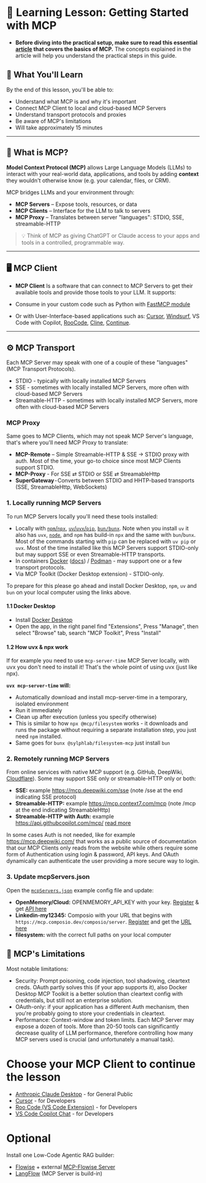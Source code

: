 # 🧠 Learning Lesson: Getting Started with MCP

- **Before diving into the practical setup, make sure to read this essential [article](https://medium.com/qdrddr/0c02f3915867) that covers the basics of MCP.** The concepts explained in the article will help you understand the practical steps in this guide.

## 🚀 What You'll Learn

By the end of this lesson, you'll be able to:

- Understand what MCP is and why it's important
- Connect MCP Client to local and cloud-based MCP Servers
- Understand transport protocols and proxies
- Be aware of MCP's limitations
- Will take approximately 15 minutes

---

## 📌 What is MCP?

**Model Context Protocol (MCP)** allows Large Language Models (LLMs) to interact with your real-world data, applications, and tools by adding **context** they wouldn't otherwise know (e.g. your calendar, files, or CRM).

MCP bridges LLMs and your environment through:

- **MCP Servers** – Expose tools, resources, or data
- **MCP Clients** – Interface for the LLM to talk to servers
- **MCP Proxy** – Translates between server "languages": STDIO, SSE, streamable-HTTP

> 💡 Think of MCP as giving ChatGPT or Claude access to your apps and tools in a controlled, programmable way.

---

## 🖥️ MCP Client

- **MCP Client** Is a software that can connect to MCP Servers to get their available tools and provide those tools to your LLM. It supports:

- Consume in your custom code such as Python with [FastMCP module](https://github.com/modelcontextprotocol/python-sdk)
- Or with User-Interface-based applications such as: [Cursor](https://www.cursor.com/), [Windsurf](https://windsurf.com/), VS Code with Copilot, [RooCode](https://marketplace.visualstudio.com/items?itemName=RooVeterinaryInc.roo-cline), [Cline](https://cline.bot/), [Continue](https://marketplace.visualstudio.com/items?itemName=Continue.continue).

---

## ⚙️ MCP Transport
Each MCP Server may speak with one of a couple of these "languages" (MCP Transport Protocols). 

- STDIO - typically with locally installed MCP Servers 
- SSE - sometimes with locally installed MCP Servers, more often with cloud-based MCP Servers
- Streamable-HTTP - sometimes with locally installed MCP Servers, more often with cloud-based MCP Servers

### MCP Proxy
Same goes to MCP Clients, which may not speak MCP Server's language, that's where you'll need MCP Proxy to translate:
- **MCP-Remote** – Simple Streamable-HTTP & SSE → STDIO proxy with auth. Most of the time, your go-to choice since most MCP Clients support STDIO.
- **MCP-Proxy** - For SSE ⇄ STDIO or SSE ⇄ StreamableHttp
- **SuperGateway** - Converts between STDIO and HHTP-based transports (SSE, StreamableHttp, WebSockets)

### 1. Locally running MCP Servers

To run MCP Servers locally you'll need these tools installed:
- Locally with [`npm`/`npx`](https://github.com/npm/cli), [`uv`/`uvx`/`pip`](https://docs.astral.sh/uv/getting-started/installation/), [`bun/bunx`](https://bun.sh/docs/installation). Note when you install `uv` it also has `uvx`, [`node`](https://nodejs.org/en/download), and `npm` has build-in `npx` and the same with `bun`/`bunx`. Most of the commands starting with `pip` can be replaced with `uv pip` or `uvx`. Most of the time installed like this MCP Servers support STDIO-only but may support SSE or even Streamable-HTTP transports.
- In containers [Docker](https://www.docker.com/products/docker-desktop/) ([docs](https://docs.docker.com/get-started/get-docker/)) / [Podman](https://podman-desktop.io/downloads) - may support one or a few transport protocols.
- Via MCP Toolkit (Docker Desktop extension) - STDIO-only.

To prepare for this please go ahead and install Docker Desktop, `npm`, `uv` and `bun` on your local computer using the links above.

#### 1.1 Docker Desktop
- Install [Docker Desktop](https://www.docker.com/products/docker-desktop/)
- Open the app, in the right panel find "Extensions", Press "Manage", then select "Browse" tab, search "MCP Toolkit", Press "Install"

#### 1.2 **How uvx & npx work**
If for example you need to use `mcp-server-time` MCP Server locally, with uvx you don't need to install it! That's the whole point of using uvx (just like npx).

**`uvx mcp-server-time` will:**

- Automatically download and install mcp-server-time in a temporary, isolated environment
- Run it immediately
- Clean up after execution (unless you specify otherwise)
- This is similar to how `npx @mcp/filesystem` works - it downloads and runs the package without requiring a separate installation step, you just need `npm` installed.
- Same goes for `bunx @sylphlab/filesystem-mcp` just install `bun`

### 2. Remotely running MCP Servers
From online services with native MCP support (e.g. GitHub, DeepWiki, [Cloudflare](https://developers.cloudflare.com/agents/model-context-protocol/mcp-servers-for-cloudflare/)).
Some may support SSE only or streamable-HTTP only or both:
- **SSE:** example https://mcp.deepwiki.com/sse (note /sse at the end indicating SSE protocol)
- **Streamable-HTTP:** example https://mcp.context7.com/mcp (note /mcp at the end indicating StreamableHttp)
- **Streamable-HTTP with Auth:** example https://api.githubcopilot.com/mcp/ [read more](https://github.com/github/github-mcp-server)

In some cases Auth is not needed, like for example https://mcp.deepwiki.com/ that works as a public source of documentation that our MCP Clients only reads from the website while others require some form of Authentication using login & password, API keys. And OAuth dynamically can authenticate the user providing a more secure way to login.

### 3. **Update mcpServers.json**

Open the [`mcpServers.json`](./mcpServers.json) example config file and update:
- **OpenMemory/Cloud:** OPENMEMORY_API_KEY with your key. [Register](https://openmemory.dev) & get [API here](https://app.openmemory.dev/dashboard)
- **Linkedin-my12345:** Composio with your URL that begins with `https://mcp.composio.dev/composio/server`. [Register](https://app.composio.dev/) and get the [URL here](https://mcp.composio.dev/dashboard) 
- **filesystem:** with the correct full paths on your local computer 

## 🚧 MCP's Limitations
Most notable limitations:
- Security: Prompt poisoning, code injection, tool shadowing, cleartext creds. OAuth partly solves this (if your app supports it), also Docker Desktop MCP Toolkit is a better solution than cleartext config with credentials, but still not an enterprise solution.  
- OAuth-only: if your application has a different Auth mechanism, then you're probably going to store your credentials in cleartext.
- Performance: Context-window and token limits. Each MCP Server may expose a dozen of tools. More than 20-50 tools can significantly decrease quality of LLM performance, therefore controlling how many MCP servers used is crucial (and unfortunately a manual task).

# Choose your MCP Client to continue the lesson

- [Anthropic Claude Desktop](./claude-desktop) - for General Public
- [Cursor](./cursor) - for Developers
- [Roo Code (VS Code Extension)](./roocode) - for Developers
- [VS Code Copilot Chat](./vscode) - for Developers

# Optional
Install one Low-Code Agentic RAG builder:
- [Flowise](../flowise-app/) + external [MCP-Flowise Server](https://github.com/matthewhand/mcp-flowise)
- [LangFlow](../langflow/) (MCP Server is build-in)
